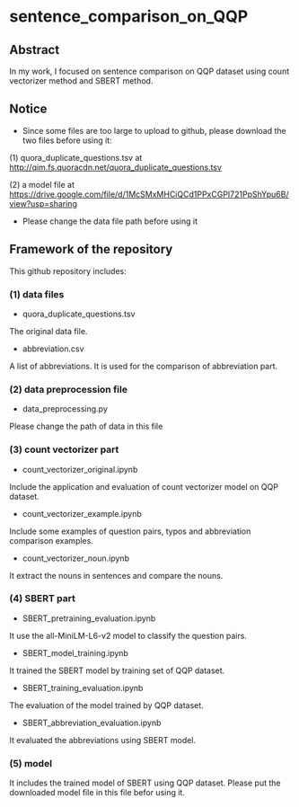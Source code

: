 # sentence_comparison_on_QQP

## Abstract
In my work, I focused on sentence comparison on QQP dataset using count vectorizer method and SBERT method.

## Notice

* Since some files are too large to upload to github, please download the two files before using it:

(1) quora_duplicate_questions.tsv at http://qim.fs.quoracdn.net/quora_duplicate_questions.tsv

(2) a model file at https://drive.google.com/file/d/1McSMxMHCiQCd1PPxCGPI721PpShYpu6B/view?usp=sharing

* Please change the data file path before using it

## Framework of the repository

This github repository includes:

### (1) data files

* quora_duplicate_questions.tsv

The original data file.

* abbreviation.csv

A list of abbreviations. It is used for the comparison of abbreviation part.

### (2) data preprocession file

* data_preprocessing.py

Please change the path of data in this file

### (3) count vectorizer part

* count_vectorizer_original.ipynb

Include the application and evaluation of count vectorizer model on QQP dataset.

* count_vectorizer_example.ipynb

Include some examples of question pairs, typos and abbreviation comparison examples.

* count_vectorizer_noun.ipynb

It extract the nouns in sentences and compare the nouns.

### (4) SBERT part

* SBERT_pretraining_evaluation.ipynb

It use the all-MiniLM-L6-v2 model to classify the question pairs.

* SBERT_model_training.ipynb

It trained the SBERT model by training set of QQP dataset.

* SBERT_training_evaluation.ipynb

The evaluation of the model trained by QQP dataset.

* SBERT_abbreviation_evaluation.ipynb

It evaluated the abbreviations using SBERT model.

### (5) model

It includes the trained model of SBERT using QQP dataset. Please put the downloaded model file in this file befor using it.
